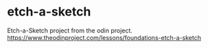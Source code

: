# etch-a-sketch
Etch-a-Sketch project from the odin project. https://www.theodinproject.com/lessons/foundations-etch-a-sketch

